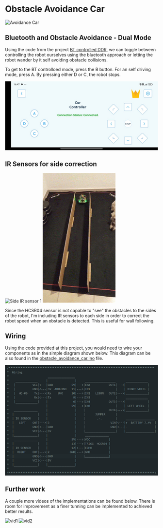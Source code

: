 # Obstacle Avoidance Car
![Avoidance Car](./images/avoidanceCar1.gif)

## Bluetooth and Obstacle Avoidance - Dual Mode
Using the code from the  project [BT controlled DDR](../4_BT_controlled_ddr/), we can toggle between controlling the robot ourselves using the bluetooth approach or letting the robot wander by it self avoiding obstacle collisions. 

To get to the BT controlloed mode, press the B button. For an self driving mode, press A. By pressing either D or C, the robot stops.

![App commands](./images/appControls.jpeg)

## IR Sensors for side correction
![Side IR sensor 1](./images/sideIRSensor1.gif)
![Side IR sensor 2](./images/sideIRSensor2.gif)

Since the HCSR04 sensor is not capable to "see" the obstacles to the sides of the robot, I'm including IR sensors to each side in order to correct the robot speed when an obstacle is detected. This is useful for wall following.

## Wiring
Using the code provided at this project, you would need to wire your components as in the simple diagram shown below. This diagram can be also found in the [obstacle_avoidance_car.ino](./obstacle_avoidance_car/obstacle_avoidance_car.ino) file.

![Obstacle avoidance wiring](./images/obstacle_avoidance_wiring.png)

## Further work
A couple more videos of the implementations can be found below. There is room for improvement as a finer tunning can be implemented to achieved better results.

![vid1](./images/obstacle_avoidance_video1.gif)
![vid2](./images/obstacle_avoidance_video2.gif)
